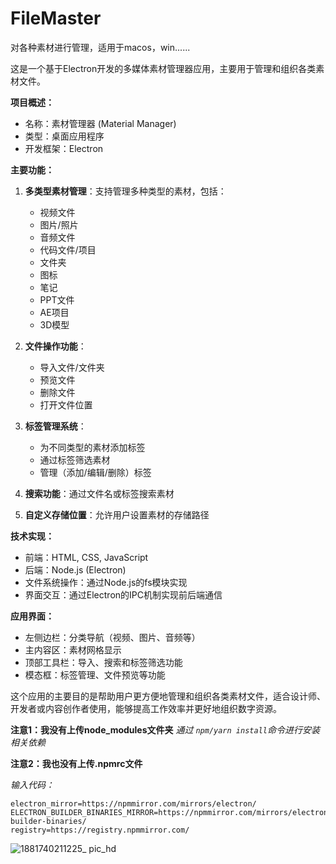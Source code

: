 # FileMaster

对各种素材进行管理，适用于macos，win......

这是一个基于Electron开发的多媒体素材管理器应用，主要用于管理和组织各类素材文件。

**项目概述：**
- 名称：素材管理器 (Material Manager)
- 类型：桌面应用程序
- 开发框架：Electron

**主要功能：**
1. **多类型素材管理**：支持管理多种类型的素材，包括：
   - 视频文件
   - 图片/照片
   - 音频文件
   - 代码文件/项目
   - 文件夹
   - 图标
   - 笔记
   - PPT文件
   - AE项目
   - 3D模型

2. **文件操作功能**：
   - 导入文件/文件夹
   - 预览文件
   - 删除文件
   - 打开文件位置

3. **标签管理系统**：
   - 为不同类型的素材添加标签
   - 通过标签筛选素材
   - 管理（添加/编辑/删除）标签

4. **搜索功能**：通过文件名或标签搜索素材

5. **自定义存储位置**：允许用户设置素材的存储路径

**技术实现：**
- 前端：HTML, CSS, JavaScript
- 后端：Node.js (Electron)
- 文件系统操作：通过Node.js的fs模块实现
- 界面交互：通过Electron的IPC机制实现前后端通信

**应用界面：**
- 左侧边栏：分类导航（视频、图片、音频等）
- 主内容区：素材网格显示
- 顶部工具栏：导入、搜索和标签筛选功能
- 模态框：标签管理、文件预览等功能

这个应用的主要目的是帮助用户更方便地管理和组织各类素材文件，适合设计师、开发者或内容创作者使用，能够提高工作效率并更好地组织数字资源。


**注意1：我没有上传node_modules文件夹**
*通过 `npm/yarn install`命令进行安装相关依赖*

**注意2：我也没有上传.npmrc文件** 

*输入代码：* 
```
electron_mirror=https://npmmirror.com/mirrors/electron/
ELECTRON_BUILDER_BINARIES_MIRROR=https://npmmirror.com/mirrors/electron-builder-binaries/
registry=https://registry.npmmirror.com/
```

![1881740211225_ pic_hd](https://github.com/user-attachments/assets/dda1ecdc-d615-454a-8f88-b9585ec44a87)

